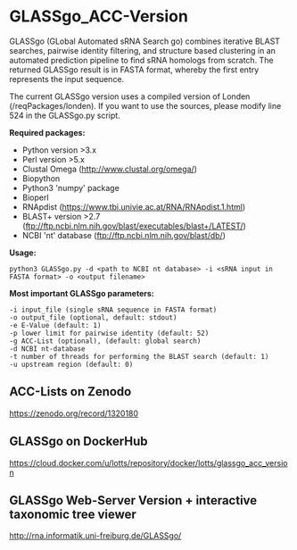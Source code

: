 # GLASSgo_ACC-Version
GLASSgo (GLobal Automated sRNA Search go) combines iterative BLAST searches, pairwise identity filtering, and structure based clustering in an automated prediction pipeline to find sRNA homologs from scratch. The returned GLASSgo result is in FASTA format, whereby the first entry represents the input sequence. 

The current GLASSgo version uses a compiled version of Londen (/reqPackages/londen). If you want to use the sources, please modify line 524 in the GLASSgo.py script. 

**Required packages:**
- Python version >3.x
- Perl version >5.x
- Clustal Omega (http://www.clustal.org/omega/)
- Biopython
- Python3 'numpy' package
- Bioperl
- RNApdist (https://www.tbi.univie.ac.at/RNA/RNApdist.1.html)
- BLAST+ version >2.7 (ftp://ftp.ncbi.nlm.nih.gov/blast/executables/blast+/LATEST/)
- NCBI 'nt' database (ftp://ftp.ncbi.nlm.nih.gov/blast/db/)

**Usage:**
```text
python3 GLASSgo.py -d <path to NCBI nt database> -i <sRNA input in FASTA format> -o <output filename>
```

**Most important GLASSgo parameters:**
```text
-i input_file (single sRNA sequence in FASTA format)
-o output_file (optional, default: stdout)
-e E-Value (default: 1)
-p lower limit for pairwise identity (default: 52)
-g ACC-List (optional), (default: global search)
-d NCBI nt-database
-t number of threads for performing the BLAST search (default: 1)
-u upstream region (default: 0)
```


ACC-Lists on Zenodo
-------
https://zenodo.org/record/1320180

GLASSgo on DockerHub
-------
https://cloud.docker.com/u/lotts/repository/docker/lotts/glassgo_acc_version

GLASSgo Web-Server Version + interactive taxonomic tree viewer
-------
http://rna.informatik.uni-freiburg.de/GLASSgo/

